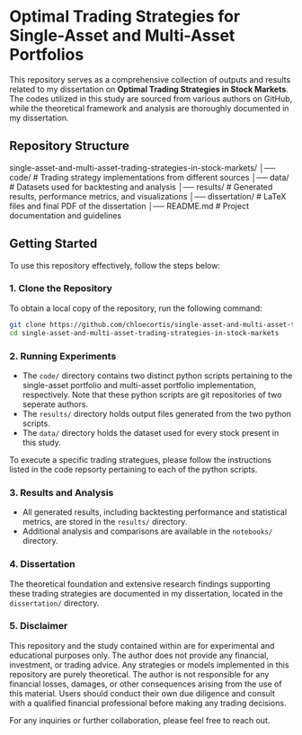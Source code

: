 # Optimal Trading Strategies for Single-Asset and Multi-Asset Portfolios

This repository serves as a comprehensive collection of outputs and results related to my dissertation on **Optimal Trading Strategies in Stock Markets**. The codes utilized in this study are sourced from various authors on GitHub, while the theoretical framework and analysis are thoroughly documented in my dissertation.

## Repository Structure

single-asset-and-multi-asset-trading-strategies-in-stock-markets/
│── code/               # Trading strategy implementations from different sources
│── data/               # Datasets used for backtesting and analysis
│── results/            # Generated results, performance metrics, and visualizations
│── dissertation/       # LaTeX files and final PDF of the dissertation
│── README.md           # Project documentation and guidelines

## Getting Started

To use this repository effectively, follow the steps below:

### 1. Clone the Repository
To obtain a local copy of the repository, run the following command:
```bash
git clone https://github.com/chloecortis/single-asset-and-multi-asset-trading-strategies-in-stock-markets.git
cd single-asset-and-multi-asset-trading-strategies-in-stock-markets
```

### 2. Running Experiments
- The `code/` directory contains two distinct python scripts pertaining to the single-asset portfolio and multi-asset portfolio implementation, respectively. Note that these python scripts are git repositories of two seperate authors.
- The `results/` directory holds output files generated from the two python scripts.
- The `data/` directory holds the dataset used for every stock present in this study.

To execute a specific trading strategues, please follow the instructions listed in the code repsorty pertaining to each of the python scripts.

### 3. Results and Analysis
- All generated results, including backtesting performance and statistical metrics, are stored in the `results/` directory.
- Additional analysis and comparisons are available in the `notebooks/` directory.

### 4. Dissertation
The theoretical foundation and extensive research findings supporting these trading strategies are documented in my dissertation, located in the `dissertation/` directory.

### 5. Disclaimer
This repository and the study contained within are for experimental and educational purposes only. The author does not provide any financial, investment, or trading advice. Any strategies or models implemented in this repository are purely theoretical. The author is not responsible for any financial losses, damages, or other consequences arising from the use of this material. Users should conduct their own due diligence and consult with a qualified financial professional before making any trading decisions.

For any inquiries or further collaboration, please feel free to reach out.


